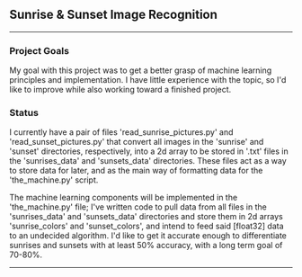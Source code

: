 ## Sunrise & Sunset Image Recognition
---------------------------------------------

### Project Goals
My goal with this project was to get a better grasp of machine learning principles and implementation.  I have little experience with the topic, so I'd like to improve while also working toward a finished project.  

### Status
I currently have a pair of files 'read_sunrise_pictures.py' and 'read_sunset_pictures.py' that convert all images in the 'sunrise' and 'sunset' directories, respectively, into a 2d array to be stored in '.txt' files in the 'sunrises_data' and 'sunsets_data' directories.  These files act as a way to store data for later, and as the main way of formatting data for the 'the_machine.py' script.

The machine learning components will be implemented in the 'the_machine.py' file; I've written code to pull data from all files in the 'sunrises_data' and 'sunsets_data' directories and store them in 2d arrays 'sunrise_colors' and 'sunset_colors', and intend to feed said \[float32\] data to an undecided algorithm.  I'd like to get it accurate enough to differentiate sunrises and sunsets with at least 50% accuracy, with a long term goal of 70-80%.

---------------------------------------------